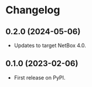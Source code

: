 # Changelog

## 0.2.0 (2024-05-06)

* Updates to target NetBox 4.0.

## 0.1.0 (2023-02-06)

* First release on PyPI.
